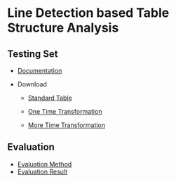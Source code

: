 # Line Detection based Table Structure Analysis

## Testing Set

- [Documentation]([https://github.com/Noba1anc3/Table_Structure_Analysis/blob/master/%E8%A1%A8%E6%A0%BC%E7%BB%93%E6%9E%84%E8%A7%A3%E6%9E%90%E6%9C%89%E7%BA%BF%E6%9D%A1%E8%A1%A8%E6%A0%BC%E6%B5%8B%E8%AF%95%E9%9B%86.md](https://github.com/Noba1anc3/Table_Structure_Analysis/blob/master/表格结构解析有线条表格测试集.md))

- Download

  - [Standard Table](https://bhpan.buaa.edu.cn:443/link/4FAACE342BEBE7C03ABF6A214E7BA4D0)

  - [One Time Transformation](https://bhpan.buaa.edu.cn:443/link/72DE7EB2640E97EAE4393D3F4003A7E6)

  - [More Time Transformation](https://bhpan.buaa.edu.cn:443/link/723356D8FFA70C87800061509B5014FD)

## Evaluation

- [Evaluation Method]([https://github.com/Noba1anc3/Table_Structure_Analysis/blob/master/%E8%AF%84%E4%BC%B0%E6%96%B9%E6%B3%95.md](https://github.com/Noba1anc3/Table_Structure_Analysis/blob/master/评估方法.md))
- [Evaluation Result]()